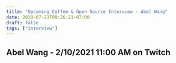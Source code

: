 ```yaml
---
title: "Upcoming Coffee & Open Source Interview - Abel Wang"
date: 2020-07-23T09:26:21-07:00
draft: false
tags: ["interview"]
---
```


## Abel Wang - <span class="formatdate">2/10/2021 11:00 AM</span> on Twitch

<br /><br /><br /><br />
<br /><br /><br /><br /><br /><br /><br /><br />

